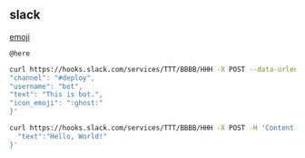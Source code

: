 slack
-

[emoji](https://slackmojis.com/)

````
@here
````

````sh
curl https://hooks.slack.com/services/TTT/BBBB/HHH -X POST --data-urlencode 'payload={
"channel": "#deploy",
"username": "bot",
"text": "This is bot.",
"icon_emoji": ":ghost:"
}'

curl https://hooks.slack.com/services/TTT/BBBB/HHH -X POST -H 'Content-type: application/json' --data '{
  "text":"Hello, World!"
}'
````
